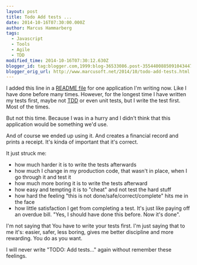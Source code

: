 ```yaml
---
layout: post
title: Todo Add tests ...
date: 2014-10-16T07:30:00.000Z
author: Marcus Hammarberg
tags:
  - Javascript
  - Tools
  - Agile
  - TDD
modified_time: 2014-10-16T07:30:12.630Z
blogger_id: tag:blogger.com,1999:blog-36533086.post-3554400885091043447
blogger_orig_url: http://www.marcusoft.net/2014/10/todo-add-tests.html
---
```



<div>

I added this line in a
<a href="https://github.com/marcusoftnet/Kwitansi/blob/master/README"
target="_blank">README file</a> for one application I'm writing now.
Like I have done before many times. However, for the longest time I have
written my tests first, maybe not
<a href="http://en.wikipedia.org/wiki/Test-driven_development"
target="_blank">TDD</a> or even unit tests, but I write the test first.
Most of the times.

But not this time. Because I was in a hurry and I didn't think that this
application would be something we'd use.

And of course we ended up using it. And creates a financial record and
prints a receipt. It's kinda of important that it's correct.

It just struck me:

- how much harder it is to write the tests afterwards
- how much I change in my production code, that wasn't in place, when
    I go through it and test it
- how much more boring it is to write the tests afterward
- how easy and tempting it is to "cheat" and not test the hard stuff
- how hard the feeling "this is not done/safe/correct/complete" hits
    me in the face
- how little satisfaction I get from completing a test. It's just like
    paying off an overdue bill. "Yes, I should have done this before.
    Now it's done".

<div>

I'm not saying that You have to write your tests first. I'm just saying
that to me it's: easier, safer, less boring, gives me better discipline
and more rewarding. You do as you want.

</div>

<div>
</div>

<div>

I will never write "TODO: Add tests..." again without remember these
feelings.

</div>

</div>
